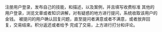 注册用户登录，发布自己的技能，和描述，以及案例，并且填写收费标准
其他的用户登录，浏览文章或者知识讲解，对有疑惑的地方进行提问，系统收取该用户的金钱。
被提问的用户确认回复问题，直至提问者满意或者不满意，或者放弃回复，交易结束。积分返还或者给予
完成了交易，上方进行打分和评论。
